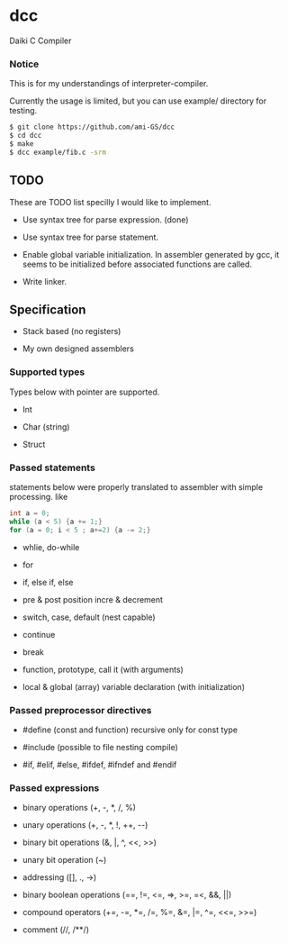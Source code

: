 # dcc
Daiki C Compiler

### Notice
This is for my understandings of interpreter-compiler.

Currently the usage is limited, but you can use example/ directory for testing.

```sh
$ git clone https://github.com/ami-GS/dcc
$ cd dcc
$ make
$ dcc example/fib.c -srm
```

## TODO
These are TODO list specilly I would like to implement.

- Use syntax tree for parse expression. (done)

- Use syntax tree for parse statement.

- Enable global variable initialization. In assembler generated by gcc, it seems to be initialized before associated functions are called.

- Write linker.

## Specification

- Stack based (no registers)

- My own designed assemblers

### Supported types
Types below with pointer are supported.

- Int

- Char (string)

- Struct

### Passed statements
statements below were properly translated to assembler with simple processing.
like

```c
int a = 0;
while (a < 5) {a += 1;}
for (a = 0; i < 5 ; a+=2) {a -= 2;}
```

- whlie, do-while

- for

- if, else if, else

- pre & post position incre & decrement

- switch, case, default (nest capable)

- continue

- break

- function, prototype, call it (with arguments)

- local & global (array) variable declaration (with initialization)


### Passed preprocessor directives

- \#define (const and function) recursive only for const type

- \#include (possible to file nesting compile)

- \#if, #elif, #else, #ifdef, #ifndef and #endif


### Passed expressions

- binary operations (+, -, *, /, %)

- unary operations (+, -, *, !, ++, --)

- binary bit operations (&, |, ^, <<, >>)

- unary bit operation (~)

- addressing ([], ., ->)

- binary boolean operations (==, !=, <=, =>, >=, =<, &&, ||)

- compound operators (+=, -=, *=, /=, %=, &=, |=, ^=, <<=, >>=)

- comment (//, /**/)